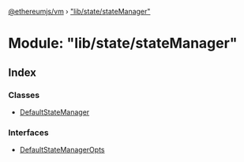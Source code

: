 [@ethereumjs/vm](../README.md) › ["lib/state/stateManager"](_lib_state_statemanager_.md)

# Module: "lib/state/stateManager"

## Index

### Classes

* [DefaultStateManager](../classes/_lib_state_statemanager_.defaultstatemanager.md)

### Interfaces

* [DefaultStateManagerOpts](../interfaces/_lib_state_statemanager_.defaultstatemanageropts.md)
